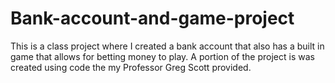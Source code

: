 # Bank-account-and-game-project
This is a class project where I created a bank account that also has a built in game that allows for betting money to play. A portion of the project is was created using code the my Professor Greg Scott provided.
